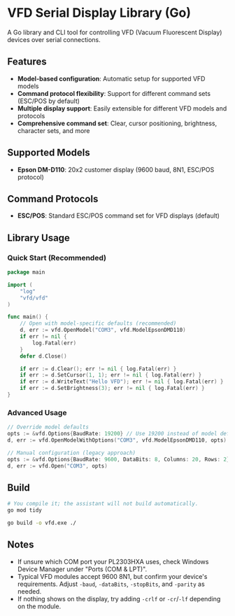 # VFD Serial Display Library (Go)

A Go library and CLI tool for controlling VFD (Vacuum Fluorescent Display) devices over serial connections.

## Features

- **Model-based configuration**: Automatic setup for supported VFD models
- **Command protocol flexibility**: Support for different command sets (ESC/POS by default)
- **Multiple display support**: Easily extensible for different VFD models and protocols
- **Comprehensive command set**: Clear, cursor positioning, brightness, character sets, and more

## Supported Models

- **Epson DM-D110**: 20x2 customer display (9600 baud, 8N1, ESC/POS protocol)

## Command Protocols

- **ESC/POS**: Standard ESC/POS command set for VFD displays (default)

## Library Usage

### Quick Start (Recommended)

```go
package main

import (
    "log"
    "vfd/vfd"
)

func main() {
    // Open with model-specific defaults (recommended)
    d, err := vfd.OpenModel("COM3", vfd.ModelEpsonDMD110)
    if err != nil {
        log.Fatal(err)
    }
    defer d.Close()

    if err := d.Clear(); err != nil { log.Fatal(err) }
    if err := d.SetCursor(1, 1); err != nil { log.Fatal(err) }
    if err := d.WriteText("Hello VFD"); err != nil { log.Fatal(err) }
    if err := d.SetBrightness(3); err != nil { log.Fatal(err) }
}
```

### Advanced Usage

```go
// Override model defaults
opts := &vfd.Options{BaudRate: 19200} // Use 19200 instead of model default
d, err := vfd.OpenModelWithOptions("COM3", vfd.ModelEpsonDMD110, opts)

// Manual configuration (legacy approach)
opts := &vfd.Options{BaudRate: 9600, DataBits: 8, Columns: 20, Rows: 2}
d, err := vfd.Open("COM3", opts)
```

## Build

```bash
# You compile it; the assistant will not build automatically.
go mod tidy

go build -o vfd.exe ./
```

## Notes

- If unsure which COM port your PL2303HXA uses, check Windows Device Manager under "Ports (COM & LPT)".
- Typical VFD modules accept 9600 8N1, but confirm your device's requirements. Adjust `-baud`, `-dataBits`, `-stopBits`, and `-parity` as needed.
- If nothing shows on the display, try adding `-crlf` or `-cr`/`-lf` depending on the module.
